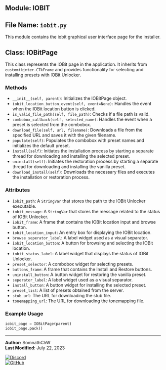 ## Module: IOBIT
## File Name: `iobit.py`
This module contains the iobit graphical user interface page for the installer.

## Class: IOBitPage
This class represents the IOBit page in the application. It inherits from `customtkinter.CTkFrame` and provides functionality for selecting and installing presets with IOBit Unlocker.

### Methods
- `__init__(self, parent)`: Initializes the IOBitPage object.
- `iobit_location_button_event(self, event=None)`: Handles the event when the IOBit location button is clicked.
- `is_valid_file_path(self, file_path)`: Checks if a file path is valid.
- `combobox_callback(self, selected_name)`: Handles the event when a preset is selected from the combobox.
- `download_file(self, url, filename)`: Downloads a file from the specified URL and saves it with the given filename.
- `populate(self)`: Populates the combobox with preset names and initializes the default preset.
- `install(self)`: Initiates the installation process by starting a separate thread for downloading and installing the selected preset.
- `uninstall(self)`: Initiates the restoration process by starting a separate thread for downloading and installing the vanilla preset.
- `download_install(self)`: Downloads the necessary files and executes the installation or restoration process.

### Attributes
- `iobit_path`: A `StringVar` that stores the path to the IOBit Unlocker executable.
- `iobit_message`: A `StringVar` that stores the message related to the status of IOBit Unlocker.
- `iobit_frame`: A frame that contains the IOBit location input and browse button.
- `iobit_location_input`: An entry box for displaying the IOBit location.
- `browse_seperator_label`: A label widget used as a visual separator.
- `iobit_location_button`: A button for browsing and selecting the IOBit location.
- `iobit_status_label`: A label widget that displays the status of IOBit Unlocker.
- `preset_selector`: A combobox widget for selecting presets.
- `buttons_frame`: A frame that contains the Install and Restore buttons.
- `uninstall_button`: A button widget for restoring the vanilla preset.
- `seperator_label`: A label widget used as a visual separator.
- `install_button`: A button widget for installing the selected preset.
- `preset_list`: A list of presets obtained from the server.
- `stub_url`: The URL for downloading the stub file.
- `tonemapping_url`: The URL for downloading the tonemapping file.

### Example Usage
```python
iobit_page = IOBitPage(parent)
iobit_page.pack()
```

---
**Author:** SomnathChW  
**Last Modified:** July 22, 2023  

[![Discord](https://img.shields.io/badge/Join%20me%20on-Discord-7289DA?style=flat-square&logo=discord)](https://discord.com/users/753294480609902712)    
[![GitHub](https://img.shields.io/badge/Check%20out%20my-GitHub-181717?style=flat-square&logo=github)](https://github.com/SomnathChW)